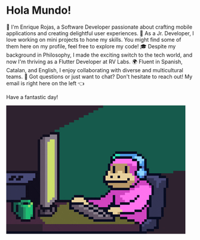 # Hola Mundo!

👋 I'm Enrique Rojas, a Software Developer passionate about crafting mobile applications and creating delightful user experiences.
🌱 As a Jr. Developer, I love working on mini projects to hone my skills. You might find some of them here on my profile, feel free to explore my code!
🎓 Despite my background in Philosophy, I made the exciting switch to the tech world, and now I'm thriving as a Flutter Developer at RV Labs.
🌍 Fluent in Spanish, Catalan, and English, I enjoy collaborating with diverse and multicultural teams.
📧 Got questions or just want to chat? Don't hesitate to reach out! My email is right here on the left 👈

Have a fantastic day!

![](https://github.com/enrojasv/enrojasv/blob/main/mono_chulesco.gif)
